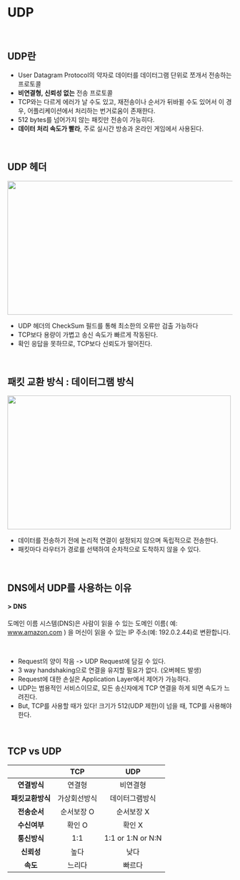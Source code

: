 # UDP

<br>

## UDP란
- User Datagram Protocol의 약자로 데이터를 데이터그램 단위로 쪼개서 전송하는 프로토콜
- **비연결형, 신뢰성 없는** 전송 프로토콜
- TCP와는 다르게 에러가 날 수도 있고, 재전송이나 순서가 뒤바뀔 수도 있어서 이 경우, 어플리케이션에서 처리하는 번거로움이 존재한다.
- 512 bytes를 넘어가지 않는 패킷만 전송이 가능히다.
- **데이터 처리 속도가 빨라**, 주로 실시간 방송과 온라인 게임에서 사용된다.

<br>

## UDP 헤더
<img width="600" height="300" src="https://user-images.githubusercontent.com/50553183/179192401-cc6ae585-fcf3-46f9-bdf9-f7d7d773c8d8.png">

- UDP 헤더의 CheckSum 필드를 통해 최소한의 오류만 검출 가능하다
- TCP보다 용량이 가볍고 송신 속도가 빠르게 작동된다.
- 확인 응답을 못하므로, TCP보다 신뢰도가 떨어진다.

<br>

## 패킷 교환 방식 : 데이터그램 방식

<img width="500" height="300" src="https://user-images.githubusercontent.com/50553183/179192549-5d40f47f-4301-4b2d-b628-071b9dff6f52.jpg">

- 데이터를 전송하기 전에 논리적 연결이 설정되지 않으며 독립적으로 전송한다.
- 패킷마다 라우터가 경로를 선택하여 순차적으로 도착하지 않을 수 있다.

<br>

## DNS에서 UDP를 사용하는 이유

#### > DNS
도메인 이름 시스템(DNS)은 사람이 읽을 수 있는 도메인 이름( 예: www.amazon.com ) 을 머신이 읽을 수 있는 IP 주소(예: 192.0.2.44)로 변환합니다. 

<br>

- Request의 양이 작음 -> UDP Request에 담길 수 있다.
- 3 way handshaking으로 연결을 유지할 필요가 없다. (오버헤드 발생)
- Request에 대한 손실은 Application Layer에서 제어가 가능하다.
- UDP는 범용적인 서비스이므로, 모든 송신자에게 TCP 연결을 하게 되면 속도가 느려진다.
- But, TCP를 사용할 때가 있다! 크기가 512(UDP 제한)이 넘을 때, TCP를 사용해야한다.

<br>

## TCP vs UDP

|| TCP | UDP |
|:---:| :---: | :---: |
| **연결방식** | 연결형 | 비연결형 |
| **패킷교환방식** | 가상회선방식 | 데이터그램방식 |
| **전송순서** | 순서보장 O | 순서보장 X |
| **수신여부** | 확인 O | 확인 X |
| **통신방식** | 1:1 | 1:1 or 1:N or N:N |
| **신뢰성** | 높다 | 낮다 |
| **속도** | 느리다 | 빠르다 |

<br>
